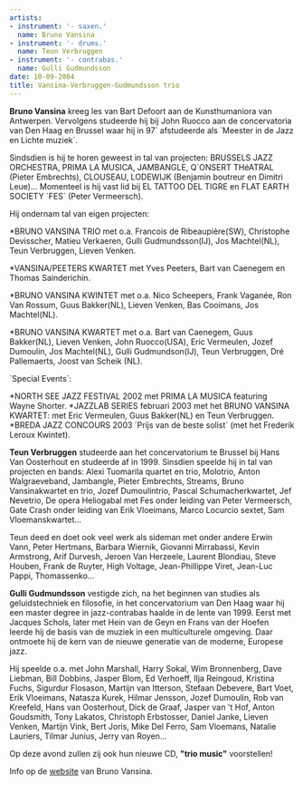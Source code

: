 ```yaml
---
artists:
- instrument: '- saxen.'
  name: Bruno Vansina
- instrument: '- drums.'
  name: Teun Verbruggen
- instrument: '- contrabas.'
  name: Gulli Gudmundsson
date: 10-09-2004
title: Vansina-Verbruggen-Gudmundsson trio
---
```

**Bruno Vansina** kreeg les van Bart Defoort aan de Kunsthumaniora van Antwerpen. Vervolgens studeerde 
hij bij John Ruocco aan de concervatoria van Den Haag en Brussel waar hij in 97´ afstudeerde als 
´Meester in de Jazz en Lichte muziek´. 

Sindsdien is hij te horen geweest in tal van projecten: BRUSSELS JAZZ ORCHESTRA, PRIMA LA MUSICA, 
JAMBANGLE, Q´ONSERT THéATRAL (Pieter Embrechts), CLOUSEAU, LODEWIJK (Benjamin boutreur en Dimitri Leue)...
Momenteel is hij vast lid bij EL TATTOO DEL TIGRE en FLAT EARTH SOCIETY ´FES´ (Peter Vermeersch). 

Hij ondernam tal van eigen projecten: 

\*BRUNO VANSINA TRIO met o.a. Francois de Ribeaupière(SW), Christophe Devisscher, Matieu Verkaeren, 
Gulli Gudmundsson(IJ), Jos Machtel(NL), Teun Verbruggen, Lieven Venken. 

\*VANSINA/PEETERS KWARTET met Yves Peeters, Bart van Caenegem en Thomas Sainderichin. 

\*BRUNO VANSINA KWINTET met o.a. Nico Scheepers, Frank Vaganée, Ron Van Rossum, Guus Bakker(NL), Lieven Venken, 
Bas Cooimans, Jos Machtel(NL). 

\*BRUNO VANSINA KWARTET met o.a. Bart van Caenegem, Guus Bakker(NL), Lieven Venken, John Ruocco(USA), 
Eric Vermeulen, Jozef Dumoulin, Jos Machtel(NL), Gulli Gudmundson(IJ), Teun Verbruggen, Dré Pallemaerts, 
Joost van Scheik (NL). 

´Special Events´: 

\*NORTH SEE JAZZ FESTIVAL 2002 met PRIMA LA MUSICA featuring Wayne Shorter.
\*JAZZLAB SERIES februari 2003 met het BRUNO VANSINA KWARTET: met Eric Vermeulen, Guus Bakker(NL) en Teun Verbruggen. 
\*BREDA JAZZ CONCOURS 2003 ´Prijs van de beste solist´ (met het Frederik Leroux Kwintet). 

**Teun Verbruggen** studeerde aan het concervatorium te Brussel bij Hans Van Oosterhout en studeerde af in 1999.
Sinsdien speelde hij in tal van projecten en bands: Alexi Tuomarila quartet en trio, Molotrio, Anton Walgraeveband, 
Jambangle, Pieter Embrechts, Streams, Bruno Vansinakwartet en trio, Jozef Dumoulintrio, Pascal Schumacherkwartet, 
Jef Nevetrio, De opera Heliogabal met Fes onder leiding van Peter Vermeersch, Gate Crash onder leiding van 
Erik Vloeimans, Marco Locurcio sextet, Sam Vloemanskwartet... 

Teun deed en doet ook veel werk als sideman met onder andere Erwin Vann, Peter Hertmans, Barbara Wiernik, 
Giovanni Mirrabassi, Kevin Armstrong, Arif Durvesh, Jeroen Van Herzeele, Laurent Blondiau, Steve Houben, 
Frank de Ruyter, High Voltage, Jean-Phillippe Viret, Jean-Luc Pappi, Thomassenko... 

**Gulli Gudmundsson** vestigde zich, na het beginnen van studies als geluidstechniek en filosofie,
in het concervatorium van Den Haag waar hij een master degree in jazz-contrabas haalde in de lente van 1999. 
Eerst met Jacques Schols, later met Hein van de Geyn en Frans van der Hoefen leerde hij de basis 
van de muziek in een multiculturele omgeving. Daar ontmoete hij de kern van de nieuwe generatie 
van de moderne, Europese jazz. 

Hij speelde o.a. met John Marshall, Harry Sokal, Wim Bronnenberg, Dave Liebman, Bill Dobbins, 
Jasper Blom, Ed Verhoeff, Ilja Reingoud, Kristina Fuchs, Sigurdur Flosason, 
Martijn van Itterson, Stefaan Debevere, Bart Voet, Erik Vloeimans, Natasza Kurek, 
Hilmar Jensson, Jozef Dumoulin, Rob van Kreefeld, Hans van Oosterhout, Dick de Graaf, 
Jasper van 't Hof, Anton Goudsmith, Tony Lakatos, Christoph Erbstosser, 
Daniel Janke, Lieven Venken, Martijn Vink, Bert Joris, Mike Del Ferro, 
Sam Vloemans, Natalie Lauriers, Tilmar Junius, Jerry van Royen...

Op deze avond zullen zij ook hun nieuwe CD, **"trio music"** voorstellen! 

Info op de [website](http://www.brunovansina.com/) van Bruno Vansina.